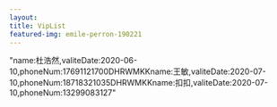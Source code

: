 ```yaml
---
layout: 
title: VipList
featured-img: emile-perron-190221
---
```

"name:杜浩然,valiteDate:2020-06-10,phoneNum:17691121700DHRWMKKname:王敏,valiteDate:2020-07-10,phoneNum:18718321035DHRWMKKname:扣扣,valiteDate:2020-07-10,phoneNum:13299083127"

